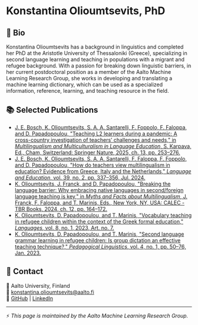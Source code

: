 # Konstantina Olioumtsevits, PhD

## 📖 Bio
Konstantina Olioumtsevits has a background in linguistics and completed her PhD at the Aristotle University of Thessaloniki (Greece), specializing in second language learning and teaching in populations with a migrant and refugee background. With a passion for breaking down linguistic barriers, in her current postdoctoral position as a member of the Aalto Machine Learning Research Group, she works in developing and translating a machine learning dictionary, which can be used as a specialized information, reference, learning, and teaching resource in the field.

## 📚 Selected Publications
- [J. E. Bosch, K. Olioumtsevits, S. A. A. Santarelli, F. Foppolo, F. Faloppa, and D. Papadopoulou, "Teaching L2 learners during a pandemic: A cross-country investigation of teachers’ challenges and needs," in _Multilingualism and Multiculturalism in Language Education_, S. Karpava, Ed., Cham, Switzerland: Springer Nature, 2025, ch. 13, pp. 253–276.](https://link.springer.com/book/10.1007/978-3-031-76043-3)
- [J. E. Bosch, K. Olioumtsevits, S. A. A. Santarelli, F. Faloppa, F. Foppolo, and D. Papadopoulou, "How do teachers view multilingualism in education? Evidence from Greece, Italy and the Netherlands," _Language and Education_, vol. 39, no. 2, pp. 337–356, Jul. 2024.](https://doi.org/10.1080/09500782.2024.2380073)
- [K. Olioumtsevits, J. Franck, and D. Papadopoulou, "Breaking the language barrier: Why embracing native languages in second/foreign language teaching is key," in _Myths and Facts about Multilingualism_, J. Franck, F. Faloppa, and T. Marinis, Eds., New York, NY, USA: CALEC - TBR Books, 2024, ch. 12, pp. 164–172.](https://tbr-books.org/product/myths-and-facts-about-multilingualism)
- [K. Olioumtsevits, D. Papadopoulou, and T. Marinis, "Vocabulary teaching in refugee children within the context of the Greek formal education," _Languages_, vol. 8, no. 1, 2023, Art. no. 7.](https://doi.org/10.3390/languages8010007)
- [K. Olioumtsevits, D. Papadopoulou, and T. Marinis, "Second language grammar learning in refugee children: Is group dictation an effective teaching technique?," _Pedagogical Linguistics_, vol. 4, no. 1, pp. 50–76, Jan. 2023.](https://doi.org/10.1075/pl.21012.oli)

## 🏢 Contact
📍 Aalto University, Finland  
📧 [konstantina.olioumtsevits@aalto.fi](mailto:konstantina.olioumtsevits@aalto.fi)  
🔗 [GitHub](https://github.com/konol20) | [LinkedIn](https://www.linkedin.com/in/konstantina-olioumtsevits-phd-73b4001b6/)

---
⚡ _This page is maintained by the Aalto Machine Learning Research Group._
